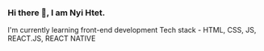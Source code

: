 ### Hi there 👋, I am Nyi Htet. 
I'm currently learning front-end development 
Tech stack - HTML, CSS, JS, REACT.JS, REACT NATIVE


<!--
**NyiHtett/NyiHtett** is a ✨ _special_ ✨ repository because its `README.md` (this file) appears on your GitHub profile.

Here are some ideas to get you started:

- 🔭 I’m currently working on ...
- 🌱 I’m currently learning ...
- 👯 I’m looking to collaborate on ...
- 🤔 I’m looking for help with ...
- 💬 Ask me about ...
- 📫 How to reach me: ...
- 😄 Pronouns: ...
- ⚡ Fun fact: ...
-->
